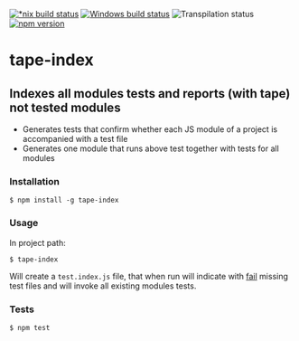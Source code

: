 [![*nix build status][nix-build-image]][nix-build-url]
[![Windows build status][win-build-image]][win-build-url]
![Transpilation status][transpilation-image]
[![npm version][npm-image]][npm-url]

# tape-index

## Indexes all modules tests and reports (with tape) not tested modules

- Generates tests that confirm whether each JS module of a project is accompanied with a test file
- Generates one module that runs above test together with tests for all modules

### Installation

    $ npm install -g tape-index

### Usage

In project path:

    $ tape-index

Will create a `test.index.js` file, that when run will indicate with [fail](https://github.com/substack/tape#tfailmsg) missing test files and will invoke all existing modules tests.

### Tests

    $ npm test

[nix-build-image]: https://semaphoreci.com/api/v1/medikoo-org/tape-index/branches/master/shields_badge.svg
[nix-build-url]: https://semaphoreci.com/medikoo-org/tape-index
[win-build-image]: https://ci.appveyor.com/api/projects/status/eexleid0akflmdcc?svg=true
[win-build-url]: https://ci.appveyor.com/project/medikoo/tape-index
[transpilation-image]: https://img.shields.io/badge/transpilation-free-brightgreen.svg
[npm-image]: https://img.shields.io/npm/v/tape-index.svg
[npm-url]: https://www.npmjs.com/package/tape-index
